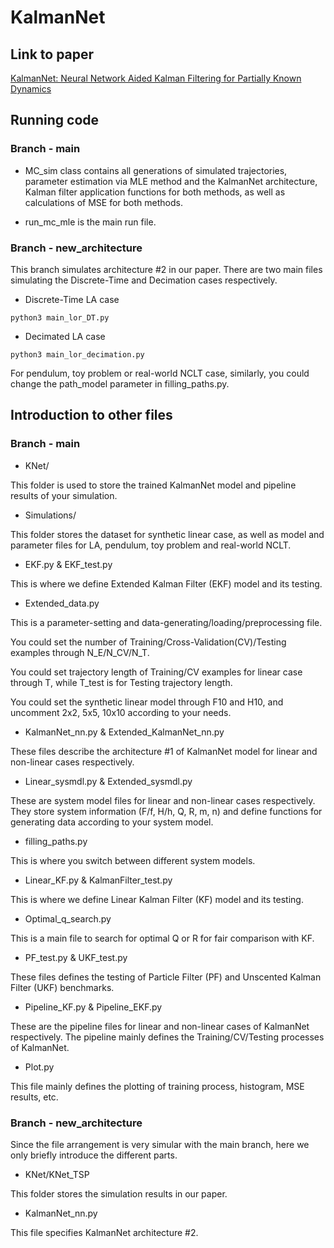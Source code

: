 # KalmanNet

## Link to paper

[KalmanNet: Neural Network Aided Kalman Filtering for Partially Known Dynamics](https://arxiv.org/abs/2107.10043)

## Running code

### Branch - main

 * MC_sim class contains all generations of simulated trajectories, parameter estimation via MLE method and the KalmanNet architecture, Kalman filter application functions for both methods, as well as calculations of MSE for both methods.

 * run_mc_mle is the main run file.

### Branch - new_architecture

This branch simulates architecture #2 in our paper. There are two main files simulating the Discrete-Time and Decimation cases respectively.

* Discrete-Time LA case

```
python3 main_lor_DT.py
```

* Decimated LA case

```
python3 main_lor_decimation.py
```

For pendulum, toy problem or real-world NCLT case, similarly, you could change the path_model parameter in filling_paths.py.


## Introduction to other files

### Branch - main

* KNet/

This folder is used to store the trained KalmanNet model and pipeline results of your simulation.

* Simulations/

This folder stores the dataset for synthetic linear case, as well as model and parameter files for LA, pendulum, toy problem and real-world NCLT.

* EKF.py & EKF_test.py

This is where we define Extended Kalman Filter (EKF) model and its testing.

* Extended_data.py

This is a parameter-setting and data-generating/loading/preprocessing file.

You could set the number of Training/Cross-Validation(CV)/Testing examples through N_E/N_CV/N_T.

You could set trajectory length of Training/CV examples for linear case through T, while T_test is for Testing trajectory length.

You could set the synthetic linear model through F10 and H10, and uncomment 2x2, 5x5, 10x10 according to your needs.

* KalmanNet_nn.py & Extended_KalmanNet_nn.py

These files describe the architecture #1 of KalmanNet model for linear and non-linear cases respectively.

* Linear_sysmdl.py & Extended_sysmdl.py

These are system model files for linear and non-linear cases respectively. They store system information (F/f, H/h, Q, R, m, n) and define functions for generating data according to your system model.

* filling_paths.py

This is where you switch between different system models.

* Linear_KF.py & KalmanFilter_test.py

This is where we define Linear Kalman Filter (KF) model and its testing.

* Optimal_q_search.py

This is a main file to search for optimal Q or R for fair comparison with KF.

* PF_test.py & UKF_test.py

These files defines the testing of Particle Filter (PF) and Unscented Kalman Filter (UKF) benchmarks.

* Pipeline_KF.py & Pipeline_EKF.py

These are the pipeline files for linear and non-linear cases of KalmanNet respectively. The pipeline mainly defines the Training/CV/Testing processes of KalmanNet.

* Plot.py

This file mainly defines the plotting of training process, histogram, MSE results, etc.

### Branch - new_architecture

Since the file arrangement is very simular with the main branch, here we only briefly introduce the different parts.

* KNet/KNet_TSP

This folder stores the simulation results in our paper.

* KalmanNet_nn.py

This file specifies KalmanNet architecture #2.





